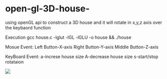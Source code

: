 # open-gl-3D-house-
using openGL api to construct a 3D house and it will rotate in x,y,z axis over the keybaord function

Execution
  gcc house.c -lglut -lGL -lGLU -o house && ./house
  
Mosue Event:
  Left Button-X-axis
  Right Button-Y-axis
  Middle Button-Z-axis
  
 KeyBoard Event:
  a-increse house size
  A-decrease house size
  s-start/stop rotataion
  
![](https://github.com/nishanb/open-gl-3D-house-/blob/master/Screenshot%20from%202018-04-19%2023-10-28.png)
